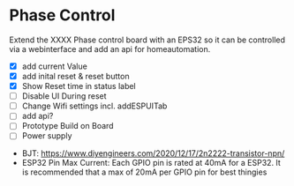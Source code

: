 # Phase Control

Extend the XXXX Phase control board with an EPS32 so it can be controlled via a webinterface and add an api for homeautomation.


- [x] add current Value
- [x] add inital reset & reset button
- [x] Show Reset time in status label
- [ ] Disable UI During reset
- [ ] Change Wifi settings incl. addESPUITab
- [ ] add api?
- [ ] Prototype Build on Board
- [ ] Power supply 

- BJT: https://www.diyengineers.com/2020/12/17/2n2222-transistor-npn/
- ESP32 Pin Max Current: Each GPIO pin is rated at 40mA for a ESP32. It is recommended that a max of 20mA per GPIO pin for best thingies
